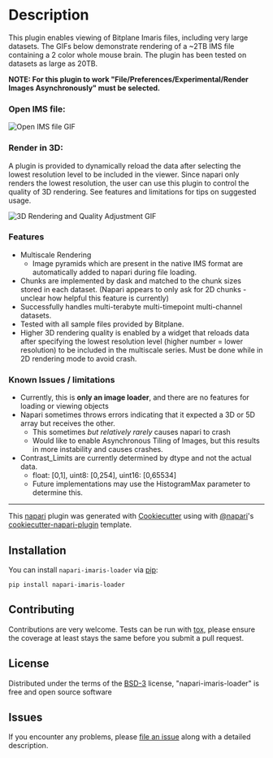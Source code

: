

# Description

This plugin enables viewing of Bitplane Imaris files, including very large datasets.  The GIFs below demonstrate rendering of a ~2TB IMS file containing a 2 color whole mouse brain.  The plugin has been tested on datasets as large as 20TB.

**NOTE: For this plugin to work "File/Preferences/Experimental/Render Images Asynchronously" must be selected.**

### Open IMS file:

![Open IMS file GIF](https://i.imgur.com/ByHb0wI.gif "Open IMS file")



### Render in 3D:

A plugin is provided to dynamically reload the data after selecting the lowest resolution level to be included in the viewer.  Since napari only renders the lowest resolution, the user can use this plugin to control the quality of 3D rendering.  See features and limitations for tips on suggested usage.

![3D Rendering and Quality Adjustment GIF](https://i.imgur.com/MZNlWtM.gif "3D Rendering and Quality Adjustment")

### Features

* Multiscale Rendering
  * Image pyramids which are present in the native IMS format are automatically added to napari during file loading.
* Chunks are implemented by dask and matched to the chunk sizes stored in each dataset.  (Napari appears to only ask for 2D chunks - unclear how helpful this feature is currently)
* Successfully handles multi-terabyte multi-timepoint multi-channel datasets.
* Tested with all sample files provided by Bitplane.
* Higher 3D rendering quality is enabled by a widget that reloads data after specifying the lowest resolution level (higher number = lower resolution) to be included in the multiscale series.  Must be done while in 2D rendering mode to avoid crash.

### Known Issues / limitations

* Currently, this is **only an image loader**, and there are no features for loading or viewing objects
* Napari sometimes throws errors indicating that it expected a 3D or 5D array but receives the other.
  * This sometimes *but relatively rarely* causes napari to crash
  * Would like to enable Asynchronous Tiling of Images, but this results in more instability and causes crashes.
* Contrast_Limits are currently determined by dtype and not the actual data.
  * float: [0,1], uint8: [0,254], uint16: [0,65534]
  * Future implementations may use the HistogramMax parameter to determine this.


----------------------------------

This [napari] plugin was generated with [Cookiecutter] using with [@napari]'s [cookiecutter-napari-plugin] template.

<!--
Don't miss the full getting started guide to set up your new package:
https://github.com/napari/cookiecutter-napari-plugin#getting-started

and review the napari docs for plugin developers:
https://napari.org/docs/plugins/index.html
-->

## Installation

You can install `napari-imaris-loader` via [pip]:

    pip install napari-imaris-loader

## Contributing

Contributions are very welcome. Tests can be run with [tox], please ensure
the coverage at least stays the same before you submit a pull request.

## License

Distributed under the terms of the [BSD-3] license,
"napari-imaris-loader" is free and open source software

## Issues

If you encounter any problems, please [file an issue] along with a detailed description.

[napari]: https://github.com/napari/napari
[Cookiecutter]: https://github.com/audreyr/cookiecutter
[@napari]: https://github.com/napari
[MIT]: http://opensource.org/licenses/MIT
[BSD-3]: http://opensource.org/licenses/BSD-3-Clause
[GNU GPL v3.0]: http://www.gnu.org/licenses/gpl-3.0.txt
[GNU LGPL v3.0]: http://www.gnu.org/licenses/lgpl-3.0.txt
[Apache Software License 2.0]: http://www.apache.org/licenses/LICENSE-2.0
[Mozilla Public License 2.0]: https://www.mozilla.org/media/MPL/2.0/index.txt
[cookiecutter-napari-plugin]: https://github.com/napari/cookiecutter-napari-plugin

[file an issue]: https://github.com/AlanMWatson/napari-imaris-loader/issues

[napari]: https://github.com/napari/napari
[tox]: https://tox.readthedocs.io/en/latest/
[pip]: https://pypi.org/project/pip/
[PyPI]: https://pypi.org/
